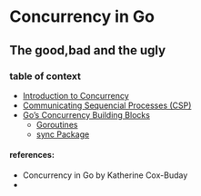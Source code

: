 # Concurrency in Go 
## The good,bad and the ugly

### table of context
 - [Introduction to Concurrency](intro-to-concurrency.md)
 - [Communicating Sequencial Processes (CSP)](csp.md)
 - [Go’s Concurrency Building Blocks](goroutine.md)
      - [Goroutines](goroutine.md)
      - [sync Package](sync-pkg.md)


#### references:
- Concurrency in Go by Katherine Cox-Buday
- 
